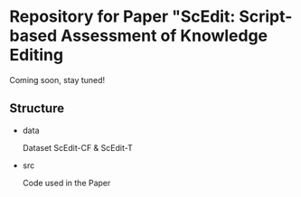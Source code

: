 # Repository for Paper "ScEdit: Script-based Assessment of Knowledge Editing

Coming soon, stay tuned!

## Structure
- data 
  
  Dataset ScEdit-CF & ScEdit-T
- src
  
  Code used in the Paper
